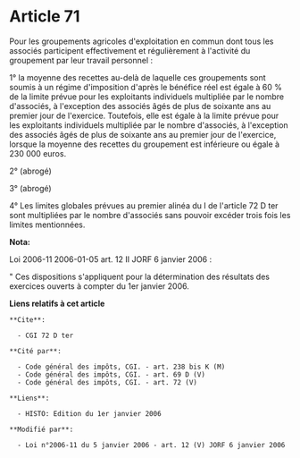 # Article 71

Pour les groupements agricoles d'exploitation en commun dont tous les associés participent effectivement et régulièrement à
l'activité du groupement par leur travail personnel :

1° la moyenne des recettes au-delà de laquelle ces groupements sont soumis à un régime d'imposition d'après le bénéfice réel
est égale à 60 % de la limite prévue pour les exploitants individuels multipliée par le nombre d'associés, à l'exception des
associés âgés de plus de soixante ans au premier jour de l'exercice. Toutefois, elle est égale à la limite prévue pour les
exploitants individuels multipliée par le nombre d'associés, à l'exception des associés âgés de plus de soixante ans au
premier jour de l'exercice, lorsque la moyenne des recettes du groupement est inférieure ou égale à 230 000 euros.

2° (abrogé)

3° (abrogé)

4° Les limites globales prévues au premier alinéa du I de l'article 72 D ter sont multipliées par le nombre d'associés sans
pouvoir excéder trois fois les limites mentionnées.

**Nota:**

Loi 2006-11 2006-01-05 art. 12 II JORF 6 janvier 2006 : 

" Ces dispositions s'appliquent pour la détermination des résultats des exercices ouverts à compter du 1er janvier 2006.

**Liens relatifs à cet article**

	**Cite**:

	  - CGI 72 D ter

	**Cité par**:

	  - Code général des impôts, CGI. - art. 238 bis K (M)
	  - Code général des impôts, CGI. - art. 69 D (V)
	  - Code général des impôts, CGI. - art. 72 (V)

	**Liens**:

	  - HISTO: Edition du 1er janvier 2006

	**Modifié par**:

	  - Loi n°2006-11 du 5 janvier 2006 - art. 12 (V) JORF 6 janvier 2006
